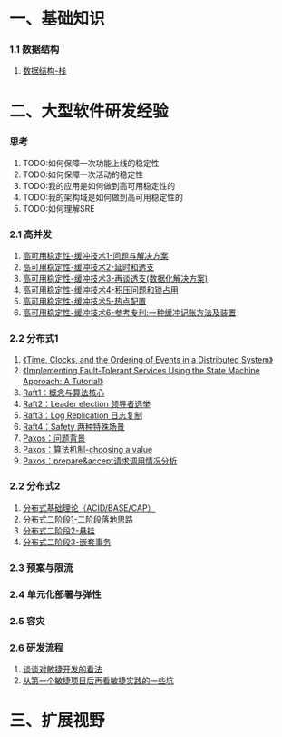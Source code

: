 # 一、基础知识

### 1.1 数据结构

1. [数据结构-栈](https://github.com/MikasaLevi/mydata/issues/14)

# 二、大型软件研发经验

### 思考

1. TODO:如何保障一次功能上线的稳定性
2. TODO:如何保障一次活动的稳定性
2. TODO:我的应用是如何做到高可用稳定性的
3. TODO:我的架构域是如何做到高可用稳定性的
4. TODO:如何理解SRE

### 2.1 高并发

1. [高可用稳定性-缓冲技术1-问题与解决方案](https://github.com/MikasaLevi/mydata/issues/1)
2. [高可用稳定性-缓冲技术2-延时和透支](https://github.com/MikasaLevi/mydata/issues/19)
3. [高可用稳定性-缓冲技术3-再谈透支(数据化解决方案) ](https://github.com/MikasaLevi/mydata/issues/20)
4. [高可用稳定性-缓冲技术4-积压问题和锁占用](https://github.com/MikasaLevi/mydata/issues/21)
5. [高可用稳定性-缓冲技术5-热点配置](https://github.com/MikasaLevi/mydata/issues/22)
6. [高可用稳定性-缓冲技术6-参考专利:一种缓冲记账方法及装置](https://github.com/MikasaLevi/mydata/issues/23)

### 2.2 分布式1

1. [《Time, Clocks, and the Ordering of Events in a Distributed System》](https://github.com/MikasaLevi/mydata/issues/2)
2. [《Implementing Fault-Tolerant Services Using the State Machine Approach: A Tutorial》](https://github.com/MikasaLevi/mydata/issues/4)
3. [Raft1：概念与算法核心](https://github.com/MikasaLevi/mydata/issues/5)
4. [Raft2：Leader election 领导者选举](https://github.com/MikasaLevi/mydata/issues/6)
5. [Raft3：Log Replication 日志复制](https://github.com/MikasaLevi/mydata/issues/7)
6. [Raft4：Safety 两种特殊场景](https://github.com/MikasaLevi/mydata/issues/8)
7. [Paxos：问题背景](https://github.com/MikasaLevi/mydata/issues/9)
8. [Paxos：算法机制-choosing a value](https://github.com/MikasaLevi/mydata/issues/10)
9. [Paxos：prepare&accept请求调用情况分析](https://github.com/MikasaLevi/mydata/issues/11)

###  2.2 分布式2

1. [分布式基础理论（ACID/BASE/CAP）](https://github.com/MikasaLevi/mydata/issues/15)
2. [分布式二阶段1-二阶段落地思路](https://github.com/MikasaLevi/mydata/issues/16)
3. [分布式二阶段2-悬挂](https://github.com/MikasaLevi/mydata/issues/17)
4. [分布式二阶段3-嵌套事务](https://github.com/MikasaLevi/mydata/issues/18)

### 2.3 预案与限流

### 2.4 单元化部署与弹性

### 2.5 容灾  

### 2.6 研发流程

1. [谈谈对敏捷开发的看法](https://github.com/MikasaLevi/mydata/issues/12)
2. [从第一个敏捷项目后再看敏捷实践的一些坑](https://github.com/MikasaLevi/mydata/issues/13)

# 三、扩展视野
